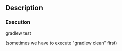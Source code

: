 ## Description



### Execution

gradlew test

(sometimes we have to execute "gradlew clean" first)





